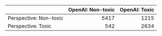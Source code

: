 |                        |   OpenAI: Non-toxic |   OpenAI: Toxic |
|:-----------------------|--------------------:|----------------:|
| Perspective: Non-toxic |                5417 |            1215 |
| Perspective: Toxic     |                 542 |            2634 |